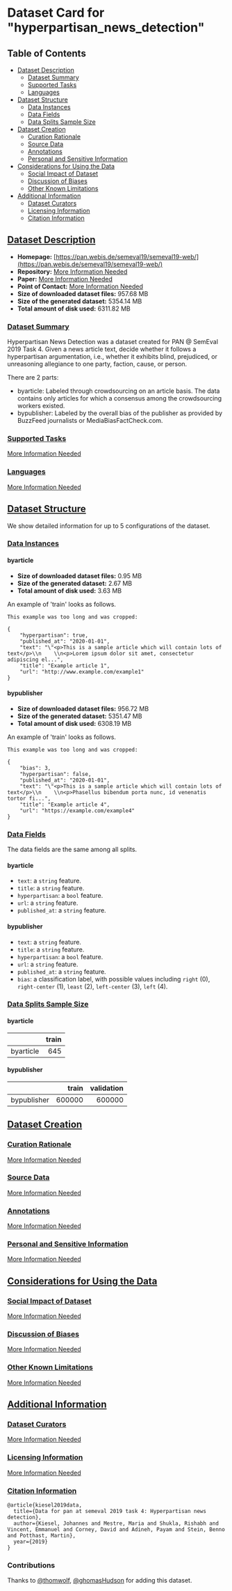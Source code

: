 ---
---

# Dataset Card for "hyperpartisan_news_detection"

## Table of Contents
- [Dataset Description](#dataset-description)
  - [Dataset Summary](#dataset-summary)
  - [Supported Tasks](#supported-tasks)
  - [Languages](#languages)
- [Dataset Structure](#dataset-structure)
  - [Data Instances](#data-instances)
  - [Data Fields](#data-fields)
  - [Data Splits Sample Size](#data-splits-sample-size)
- [Dataset Creation](#dataset-creation)
  - [Curation Rationale](#curation-rationale)
  - [Source Data](#source-data)
  - [Annotations](#annotations)
  - [Personal and Sensitive Information](#personal-and-sensitive-information)
- [Considerations for Using the Data](#considerations-for-using-the-data)
  - [Social Impact of Dataset](#social-impact-of-dataset)
  - [Discussion of Biases](#discussion-of-biases)
  - [Other Known Limitations](#other-known-limitations)
- [Additional Information](#additional-information)
  - [Dataset Curators](#dataset-curators)
  - [Licensing Information](#licensing-information)
  - [Citation Information](#citation-information)

## [Dataset Description](#dataset-description)

- **Homepage:** [https://pan.webis.de/semeval19/semeval19-web/](https://pan.webis.de/semeval19/semeval19-web/)
- **Repository:** [More Information Needed](https://github.com/huggingface/datasets/blob/master/CONTRIBUTING.md#how-to-contribute-to-the-dataset-cards)
- **Paper:** [More Information Needed](https://github.com/huggingface/datasets/blob/master/CONTRIBUTING.md#how-to-contribute-to-the-dataset-cards)
- **Point of Contact:** [More Information Needed](https://github.com/huggingface/datasets/blob/master/CONTRIBUTING.md#how-to-contribute-to-the-dataset-cards)
- **Size of downloaded dataset files:** 957.68 MB
- **Size of the generated dataset:** 5354.14 MB
- **Total amount of disk used:** 6311.82 MB

### [Dataset Summary](#dataset-summary)

Hyperpartisan News Detection was a dataset created for PAN @ SemEval 2019 Task 4.
Given a news article text, decide whether it follows a hyperpartisan argumentation, i.e., whether it exhibits blind, prejudiced, or unreasoning allegiance to one party, faction, cause, or person.

There are 2 parts:
- byarticle: Labeled through crowdsourcing on an article basis. The data contains only articles for which a consensus among the crowdsourcing workers existed.
- bypublisher: Labeled by the overall bias of the publisher as provided by BuzzFeed journalists or MediaBiasFactCheck.com.

### [Supported Tasks](#supported-tasks)

[More Information Needed](https://github.com/huggingface/datasets/blob/master/CONTRIBUTING.md#how-to-contribute-to-the-dataset-cards)

### [Languages](#languages)

[More Information Needed](https://github.com/huggingface/datasets/blob/master/CONTRIBUTING.md#how-to-contribute-to-the-dataset-cards)

## [Dataset Structure](#dataset-structure)

We show detailed information for up to 5 configurations of the dataset.

### [Data Instances](#data-instances)

#### byarticle

- **Size of downloaded dataset files:** 0.95 MB
- **Size of the generated dataset:** 2.67 MB
- **Total amount of disk used:** 3.63 MB

An example of 'train' looks as follows.
```
This example was too long and was cropped:

{
    "hyperpartisan": true,
    "published_at": "2020-01-01",
    "text": "\"<p>This is a sample article which will contain lots of text</p>\\n    \\n<p>Lorem ipsum dolor sit amet, consectetur adipiscing el...",
    "title": "Example article 1",
    "url": "http://www.example.com/example1"
}
```

#### bypublisher

- **Size of downloaded dataset files:** 956.72 MB
- **Size of the generated dataset:** 5351.47 MB
- **Total amount of disk used:** 6308.19 MB

An example of 'train' looks as follows.
```
This example was too long and was cropped:

{
    "bias": 3,
    "hyperpartisan": false,
    "published_at": "2020-01-01",
    "text": "\"<p>This is a sample article which will contain lots of text</p>\\n    \\n<p>Phasellus bibendum porta nunc, id venenatis tortor fi...",
    "title": "Example article 4",
    "url": "https://example.com/example4"
}
```

### [Data Fields](#data-fields)

The data fields are the same among all splits.

#### byarticle
- `text`: a `string` feature.
- `title`: a `string` feature.
- `hyperpartisan`: a `bool` feature.
- `url`: a `string` feature.
- `published_at`: a `string` feature.

#### bypublisher
- `text`: a `string` feature.
- `title`: a `string` feature.
- `hyperpartisan`: a `bool` feature.
- `url`: a `string` feature.
- `published_at`: a `string` feature.
- `bias`: a classification label, with possible values including `right` (0), `right-center` (1), `least` (2), `left-center` (3), `left` (4).

### [Data Splits Sample Size](#data-splits-sample-size)

#### byarticle

|         |train|
|---------|----:|
|byarticle|  645|

#### bypublisher

|           |train |validation|
|-----------|-----:|---------:|
|bypublisher|600000|    600000|

## [Dataset Creation](#dataset-creation)

### [Curation Rationale](#curation-rationale)

[More Information Needed](https://github.com/huggingface/datasets/blob/master/CONTRIBUTING.md#how-to-contribute-to-the-dataset-cards)

### [Source Data](#source-data)

[More Information Needed](https://github.com/huggingface/datasets/blob/master/CONTRIBUTING.md#how-to-contribute-to-the-dataset-cards)

### [Annotations](#annotations)

[More Information Needed](https://github.com/huggingface/datasets/blob/master/CONTRIBUTING.md#how-to-contribute-to-the-dataset-cards)

### [Personal and Sensitive Information](#personal-and-sensitive-information)

[More Information Needed](https://github.com/huggingface/datasets/blob/master/CONTRIBUTING.md#how-to-contribute-to-the-dataset-cards)

## [Considerations for Using the Data](#considerations-for-using-the-data)

### [Social Impact of Dataset](#social-impact-of-dataset)

[More Information Needed](https://github.com/huggingface/datasets/blob/master/CONTRIBUTING.md#how-to-contribute-to-the-dataset-cards)

### [Discussion of Biases](#discussion-of-biases)

[More Information Needed](https://github.com/huggingface/datasets/blob/master/CONTRIBUTING.md#how-to-contribute-to-the-dataset-cards)

### [Other Known Limitations](#other-known-limitations)

[More Information Needed](https://github.com/huggingface/datasets/blob/master/CONTRIBUTING.md#how-to-contribute-to-the-dataset-cards)

## [Additional Information](#additional-information)

### [Dataset Curators](#dataset-curators)

[More Information Needed](https://github.com/huggingface/datasets/blob/master/CONTRIBUTING.md#how-to-contribute-to-the-dataset-cards)

### [Licensing Information](#licensing-information)

[More Information Needed](https://github.com/huggingface/datasets/blob/master/CONTRIBUTING.md#how-to-contribute-to-the-dataset-cards)

### [Citation Information](#citation-information)

```
@article{kiesel2019data,
  title={Data for pan at semeval 2019 task 4: Hyperpartisan news detection},
  author={Kiesel, Johannes and Mestre, Maria and Shukla, Rishabh and Vincent, Emmanuel and Corney, David and Adineh, Payam and Stein, Benno and Potthast, Martin},
  year={2019}
}

```


### Contributions

Thanks to [@thomwolf](https://github.com/thomwolf), [@ghomasHudson](https://github.com/ghomasHudson) for adding this dataset.